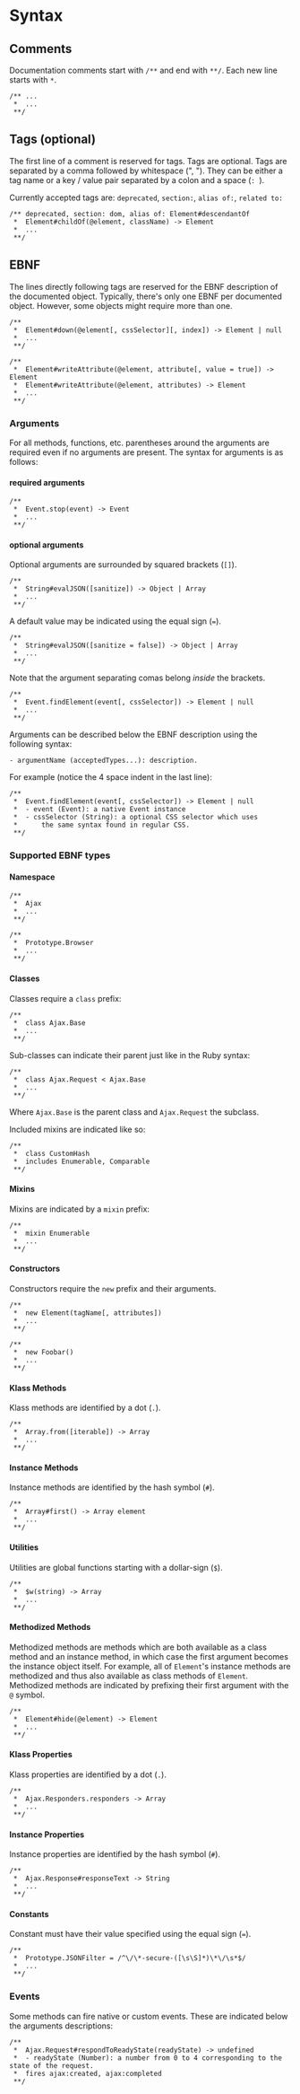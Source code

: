 Syntax
======

Comments
--------

Documentation comments start with `/**` and end with `**/`. Each new line starts with `*`. 

    /** ...
     *  ...
     **/

Tags (optional)
----

The first line of a comment is reserved for tags. Tags are optional. Tags are separated by a comma followed by whitespace (", "). They can be either a tag name or a key / value pair separated by a colon and a space (`: `).

Currently accepted tags are: `deprecated`, `section:`, `alias of:`, `related to:`

    /** deprecated, section: dom, alias of: Element#descendantOf
     *  Element#childOf(@element, className) -> Element
     *  ...
     **/

EBNF
----

The lines directly following tags are reserved for the EBNF description of the documented object. Typically, there's only one EBNF per documented object. However, some objects might require more than one.

    /** 
     *  Element#down(@element[, cssSelector][, index]) -> Element | null
     *  ...
     **/
     
    /** 
     *  Element#writeAttribute(@element, attribute[, value = true]) -> Element
     *  Element#writeAttribute(@element, attributes) -> Element
     *  ...
     **/
     
### Arguments

For all methods, functions, etc. parentheses around the arguments are required even if no arguments are present.
The syntax for arguments is as follows:

#### required arguments

    /** 
     *  Event.stop(event) -> Event
     *  ...
     **/
     
#### optional arguments

Optional arguments are surrounded by squared brackets (`[]`).

    /** 
     *  String#evalJSON([sanitize]) -> Object | Array
     *  ...
     **/

A default value may be indicated using the equal sign (`=`).
     
    /** 
     *  String#evalJSON([sanitize = false]) -> Object | Array
     *  ...
     **/
     

Note that the argument separating comas belong _inside_ the brackets.

    /** 
     *  Event.findElement(event[, cssSelector]) -> Element | null
     *  ...
     **/     
     
Arguments can be described below the EBNF description using the following syntax:
    
    - argumentName (acceptedTypes...): description.
     
For example (notice the 4 space indent in the last line): 

    /** 
     *  Event.findElement(event[, cssSelector]) -> Element | null
     *  - event (Event): a native Event instance
     *  - cssSelector (String): a optional CSS selector which uses
     *      the same syntax found in regular CSS.
     **/
     
### Supported EBNF types

#### Namespace

    /** 
     *  Ajax
     *  ...
     **/
     
    /** 
     *  Prototype.Browser
     *  ...
     **/
     
#### Classes

Classes require a `class` prefix:

    /** 
     *  class Ajax.Base
     *  ...
     **/

Sub-classes can indicate their parent just like in the Ruby syntax:

    /** 
     *  class Ajax.Request < Ajax.Base
     *  ...
     **/

Where `Ajax.Base` is the parent class and `Ajax.Request` the subclass.

Included mixins are indicated like so:

    /** 
     *  class CustomHash
     *  includes Enumerable, Comparable
     **/

#### Mixins

Mixins are indicated by a `mixin` prefix:

    /** 
     *  mixin Enumerable
     *  ...
     **/

#### Constructors

Constructors require the `new` prefix and their arguments.

    /** 
     *  new Element(tagName[, attributes])
     *  ...
     **/
          
    /** 
     *  new Foobar()
     *  ...
     **/
     
#### Klass Methods

Klass methods are identified by a dot (`.`).

    /** 
     *  Array.from([iterable]) -> Array
     *  ...
     **/

#### Instance Methods

Instance methods are identified by the hash symbol (`#`).

    /** 
     *  Array#first() -> Array element
     *  ...
     **/
     
#### Utilities

Utilities are global functions starting with a dollar-sign (`$`).

    /** 
     *  $w(string) -> Array
     *  ...
     **/
     
#### Methodized Methods

Methodized methods are methods which are both available as a class method and an instance method, in which case the first argument becomes the instance object itself. For example, all of `Element`'s instance methods are methodized and thus also available as class methods of `Element`. Methodized methods are indicated by prefixing their first argument with the `@` symbol.

    /** 
     *  Element#hide(@element) -> Element
     *  ...
     **/
     
#### Klass Properties

Klass properties are identified by a dot (`.`).

    /** 
     *  Ajax.Responders.responders -> Array
     *  ...
     **/
     
#### Instance Properties

Instance properties are identified by the hash symbol (`#`).

    /** 
     *  Ajax.Response#responseText -> String
     *  ...
     **/
     
#### Constants

Constant must have their value specified using the equal sign (`=`).

    /** 
     *  Prototype.JSONFilter = /^\/\*-secure-([\s\S]*)\*\/\s*$/
     *  ...
     **/
     
### Events

Some methods can fire native or custom events. These are indicated below the arguments descriptions:

    /** 
     *  Ajax.Request#respondToReadyState(readyState) -> undefined
     *  - readyState (Number): a number from 0 to 4 corresponding to the state of the request.
     *  fires ajax:created, ajax:completed
     **/

